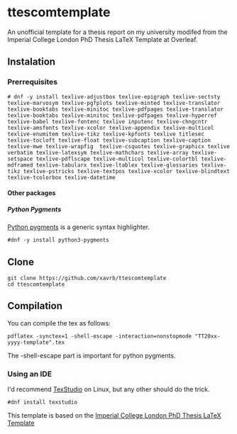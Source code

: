 # ttescomtemplate
An unofficial template for a thesis report on my university modifed from the Imperial College London PhD Thesis LaTeX Template at Overleaf.



## Instalation
### Prerrequisites

```shell
# dnf -y install texlive-adjustbox texlive-epigraph texlive-sectsty texlive-marvosym texlive-pgfplots texlive-minted texlive-translator texlive-booktabs texlive-minitoc texlive-pdfpages texlive-translator texlive-booktabs texlive-minitoc texlive-pdfpages texlive-hyperref texlive-babel texlive-fontenc texlive inputenc texlive-chngcntr texlive-amsfonts texlive-xcolor texlive-appendix texlive-multicol texlive-enumitem texlive-tikz texlive-kpfonts texlive titlesec texlive-tocloft texlive-float texlive-subcaption texlive-caption texlive-mwe texlive-wrapfig  texlive-csquotes texlive-graphicx texlive verbatim texlive-latexsym texlive-mathchars texlive-array texlive-setspace texlive-pdflscape texlive-multicol texlive-colortbl texlive-mdframed texlive-tabularx texlive-ltablex texlive-glossaries texlive-tikz texlive-pstricks texlive-textpos texlive-xcolor texlive-blindtext texlive-tcolorbox texlive-datetime

```

#### Other packages
##### Python Pygments 
[Python pygments](http://pygments.org/) is a generic syntax highlighter.

```shell
#dnf -y install python3-pygments
```

## Clone
```shell
git clone https://github.com/xavrb/ttescomtemplate
cd ttescomtemplate
```


## Compilation
You can compile the tex as follows:
```shell
pdflatex -synctex=1 -shell-escape -interaction=nonstopmode "TT20xx-yyyy-template".tex
```

The -shell-escape part is important for python pygments.

### Using an IDE
I'd recommend [TexStudio](http://www.texstudio.org/) on Linux, but any other should do the trick.

```shell
#dnf install texstudio
```




This template is based on the [Imperial College London PhD Thesis LaTeX Template](https://www.overleaf.com/latex/templates/imperial-college-london-phd-thesis-latex-template/zfybynnyczhb)



